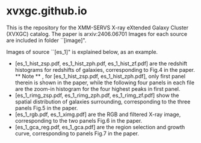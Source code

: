 # xvxgc.github.io
This is the repository for the XMM-SERVS X-ray eXtended Galaxy Cluster (XVXGC) catalog. 
The paper is arxiv:2406.06701
Images for each source are included in folder ``[image]".

Images of source ``[es_1]" is explained below, as an example. 
- [es_1_hist_zsp.pdf, es_1_hist_zph.pdf, es_1_hist_zf.pdf] are the redshift histograms for redshifts of galaxies, corresponding to Fig.4 in the paper. 
** Note ** , for [es_1_hist_zsp.pdf, es_1_hist_zph.pdf], only first panel therein is shown in the paper, while the following four panels in each file are the zoom-in histogram for the four highest peaks in first panel. 
- [es_1_rimg_zsp.pdf, es_1_rimg_zph.pdf, es_1_rimg_zf.pdf] show the spatial distribution of galaxies surrounding, corresponding to the three panels Fig.5 in the paper.   
- [es_1_rgb.pdf, es_1_ximg.pdf] are the RGB and filtered X-ray image, corresponding to the two panels Fig.6 in the paper.
- [es_1_gca_reg.pdf, es_1_gca.pdf] are the region selection and growth curve, corresponding to panels Fig.7 in the paper.
